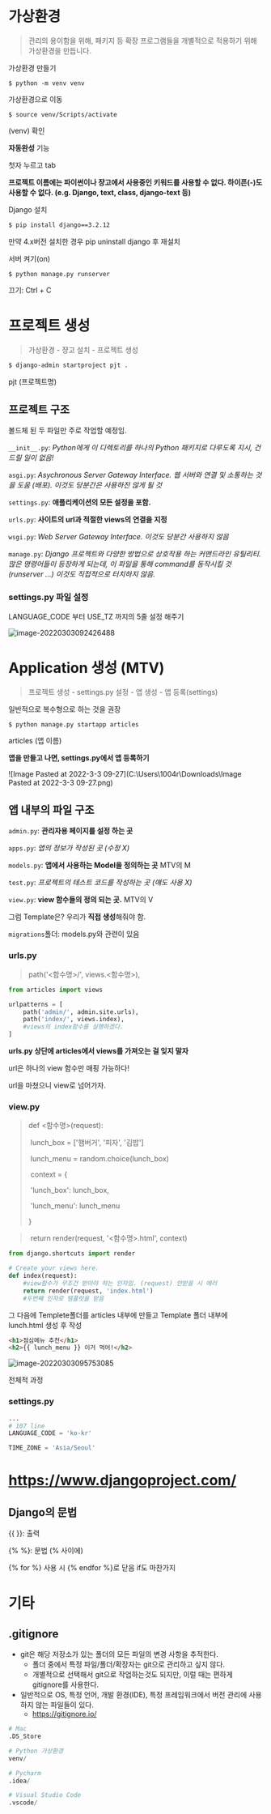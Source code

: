# 가상환경

> 관리의 용이함을 위해, 패키지 등 확장 프로그램들을 개별적으로 적용하기 위해 가상환경을 만듭니다.



가상환경 만들기

```
$ python -m venv venv
```

가상환경으로 이동

```
$ source venv/Scripts/activate
```

(venv) 확인



**자동완성** 기능

첫자 누르고 tab

**프로젝트 이름에는 파이썬이나 쟝고에서 사용중인 키워드를 사용할 수 없다. 하이픈(-)도 사용할 수 없다. (e.g. Django, text, class, django-text 등)**



Django 설치

```bash
$ pip install django==3.2.12
```

만약 4.x버전 설치한 경우 pip uninstall django 후 재설치



서버 켜기(on)

```
$ python manage.py runserver
```

끄기: Ctrl + C









# 프로젝트 생성

> 가상환경 - 쟝고 설치 - 프로젝트 생성

```bash
$ django-admin startproject pjt .
```

pjt (프로젝트명)



## 프로젝트 구조

볼드체 된 두 파일만 주로 작업할 예정임.

`__init__.py`: *Python에게 이 디렉토리를 하나의 Python 패키지로 다루도록 지시, 건드릴 일이 없음!*

`asgi.py`: *Asychronous Server Gateway Interface. 웹 서버와 연결 및 소통하는 것을 도움 (배포). 이것도 당분간은 사용하진 않게 될 것*

`settings.py`: **애플리케이션의 모든 설정을 포함.**

`urls.py`: **사이트의 url과 적절한 views의 연결을 지정**

`wsgi.py`: *Web Server Gateway Interface. 이것도 당분간 사용하지 않음*

`manage.py`: *Django 프로젝트와 다양한 방법으로 상호작용 하는 커맨드라인 유틸리티. 많은 명령어들이 등장하게 되는데, 이 파일을 통해 command를 동작시킬 것 (runserver ...) 이것도 직접적으로 터치하지 않음.*



### settings.py 파일 설정

LANGUAGE_CODE 부터 USE_TZ 까지의 5줄 설정 해주기

![image-20220303092426488](C:\Users\1004r\AppData\Roaming\Typora\typora-user-images\image-20220303092426488.png)









# Application 생성 (MTV)

> 프로젝트 생성 - settings.py 설정 - 앱 생성 - 앱 등록(settings)

일반적으로 복수형으로 하는 것을 권장

```
$ python manage.py startapp articles 
```

articles (앱 이름)

**앱을 만들고 나면, settings.py에서 앱 등록하기**

![Image Pasted at 2022-3-3 09-27](C:\Users\1004r\Downloads\Image Pasted at 2022-3-3 09-27.png)





## 앱 내부의 파일 구조

`admin.py`: **관리자용 페이지를 설정 하는 곳**

`apps.py`: *앱의 정보가 작성된 곳 (수정 X)*

`models.py`: **앱에서 사용하는 Model을 정의하는 곳** MTV의 M

`test.py`: *프로젝트의 테스트 코드를 작성하는 곳 (얘도 사용 X)*

`view.py`: **view 함수들의 정의 되는 곳.** MTV의 V

그럼 Template은? 우리가 **직접 생성**해줘야 함.

`migrations`폴더: models.py와 관련이 있음



### urls.py

> path('<함수명>/', views.<함수명>),

```python
from articles import views

urlpatterns = [
    path('admin/', admin.site.urls),
    path('index/', views.index), 
    #views의 index함수를 실행하겠다.
]
```

**urls.py 상단에 articles에서 views를 가져오는 걸 잊지 말자**

url은 하나의 view 함수만 매핑 가능하다!

url을 마쳤으니 view로 넘어가자.



### view.py

> def <함수명>(request):
>
> ​	lunch_box = ['햄버거', '피자', '김밥']
>
> ​	lunch_menu = random.choice(lunch_box)
>
> ​	context = {
>
> ​		'lunch_box': lunch_box,
>
> ​		'lunch_menu': lunch_menu
>
> }

> ​	return render(request, '<함수명>.html', context)

```python
from django.shortcuts import render

# Create your views here.
def index(request): 
    #view함수가 무조건 받아야 하는 인자임. (request) 안받을 시 에러
    return render(request, 'index.html') 
	#두번째 인자로 템플릿을 받음
```



그 다음에 Templete폴더를 articles 내부에 만들고 Template 폴더 내부에 lunch.html 생성 후 작성

```html
<h1>점심메뉴 추천</h1>
<h2>{{ lunch_menu }} 이거 먹어!</h2>
```

![image-20220303095753085](C:\Users\1004r\AppData\Roaming\Typora\typora-user-images\image-20220303095753085.png)

전체적 과정



### settings.py

```python
...
# 107 line
LANGUAGE_CODE = 'ko-kr'

TIME_ZONE = 'Asia/Seoul'
```



# https://www.djangoproject.com/

## Django의 문법

{{  }}: 출력

{% %}: 문법 (% 사이에)

{% for %} 사용 시 {% endfor %}로 닫음 if도 마찬가지





# 기타

## .gitignore

- git은 해당 저장소가 있는 폴더의 모든 파일의 변경 사항을 추적한다.
  - 폴더 중에서 특정 파일/폴더/확장자는 git으로 관리하고 싶지 않다.
  - 개별적으로 선택해서 git으로 작업하는것도 되지만, 이럴 때는 편하게 gitignore를 사용한다.
- 일반적으로 OS, 특정 언어, 개발 환경(IDE), 특정 프레임워크에서 버전 관리에 사용하지 않는 파일들이 있다.
  - https://gitignore.io/

```python
# Mac
.DS_Store

# Python 가상환경
venv/

# Pycharm
.idea/

# Visual Studio Code
.vscode/
```

